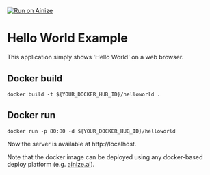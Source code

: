 [![Run on Ainize](https://ainize.ai/static/images/run_on_ainize_button.svg)](https://ainize.web.app/redirect?git_repo=github.com/ainize-team/ainize-run-helloworld-example.git)

# Hello World Example
This application simply shows 'Hello World' on a web browser.

## Docker build
```
docker build -t ${YOUR_DOCKER_HUB_ID}/helloworld .
```

## Docker run
```
docker run -p 80:80 -d ${YOUR_DOCKER_HUB_ID}/helloworld
```
Now the server is available at http://localhost.

Note that the docker image can be deployed using any docker-based deploy platform (e.g. [ainize.ai](https://ainize.ai)).

